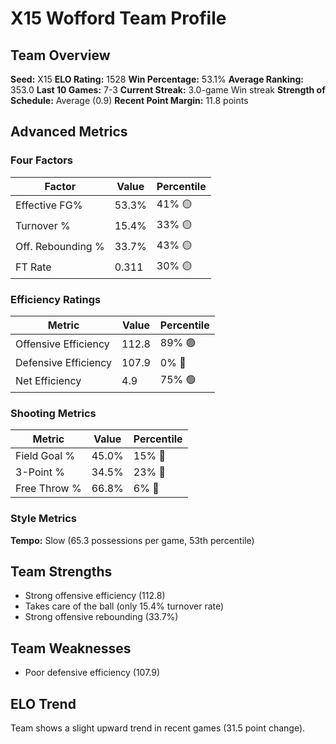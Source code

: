 # X15 Wofford Team Profile
## Team Overview
**Seed:** X15
**ELO Rating:** 1528
**Win Percentage:** 53.1%
**Average Ranking:** 353.0
**Last 10 Games:** 7-3
**Current Streak:** 3.0-game Win streak
**Strength of Schedule:** Average (0.9)
**Recent Point Margin:** 11.8 points

## Advanced Metrics
### Four Factors
| Factor | Value | Percentile |
|--------|-------|------------|
| Effective FG% | 53.3% | 41% 🟡 |
| Turnover % | 15.4% | 33% 🟡 |
| Off. Rebounding % | 33.7% | 43% 🟡 |
| FT Rate | 0.311 | 30% 🟡 |

### Efficiency Ratings
| Metric | Value | Percentile |
|--------|-------|------------|
| Offensive Efficiency | 112.8 | 89% 🟢 |
| Defensive Efficiency | 107.9 | 0% 🔴 |
| Net Efficiency | 4.9 | 75% 🟢 |

### Shooting Metrics
| Metric | Value | Percentile |
|--------|-------|------------|
| Field Goal % | 45.0% | 15% 🔴 |
| 3-Point % | 34.5% | 23% 🔴 |
| Free Throw % | 66.8% | 6% 🔴 |

### Style Metrics
**Tempo:** Slow (65.3 possessions per game, 53th percentile)

## Team Strengths
* Strong offensive efficiency (112.8)
* Takes care of the ball (only 15.4% turnover rate)
* Strong offensive rebounding (33.7%)

## Team Weaknesses
* Poor defensive efficiency (107.9)

## ELO Trend
Team shows a slight upward trend in recent games (31.5 point change).

